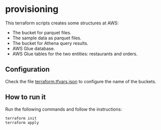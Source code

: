# provisioning

This terraform scripts creates some structures at AWS:

* The bucket for parquet files.
* The sample data as parquet files.
* The bucket for Athena query results.
* AWS Glue database.
* AWS Glue tables for the two entities: restaurants and orders.

## Configuration

Check the file [terraform.tfvars.json](./terraform.tfvars.json) to configure the name of the buckets.

## How to run it

Run the following commands and follow the instructions:

```
terraform init
terraform apply
```